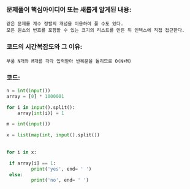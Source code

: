 ### 문제풀이 핵심아이디어 또는 새롭게 알게된 내용: 
    같은 문제를 계수 정렬의 개념을 이용하여 풀 수도 있다. 
    모든 원소의 번호를 포함할 수 있는 크기의 리스트를 만든 뒤 인덱스에 직접 접근한다.
    
### 코드의 시간복잡도와 그 이유:
    부품 N개와 M개를 각각 입력받아 반복문을 돌리므로 O(N+M)


### 코드:
```python
n = int(input())
array = [0] * 1000001

for i in input().split():
    array[int(i)] = 1

m = int(input())

x = list(map(int, input().split())
         
        
for i in x:

 if array[i] == 1:
         print('yes', end= ' ')
 else:
         print('no', end= ' ')
```
